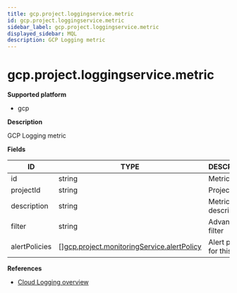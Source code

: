 ```yaml
---
title: gcp.project.loggingservice.metric
id: gcp.project.loggingservice.metric
sidebar_label: gcp.project.loggingservice.metric
displayed_sidebar: MQL
description: GCP Logging metric
---
```


# gcp.project.loggingservice.metric

**Supported platform**

- gcp

**Description**

GCP Logging metric

**Fields**

| ID            | TYPE                                                                                                | DESCRIPTION                    |
| ------------- | --------------------------------------------------------------------------------------------------- | ------------------------------ |
| id            | string                                                                                              | Metric ID                      |
| projectId     | string                                                                                              | Project ID                     |
| description   | string                                                                                              | Metric description             |
| filter        | string                                                                                              | Advanced log filter            |
| alertPolicies | &#91;&#93;[gcp.project.monitoringService.alertPolicy](gcp.project.monitoringservice.alertpolicy.md) | Alert policies for this metric |

**References**

- [Cloud Logging overview](https://cloud.google.com/logging/docs/overview)
